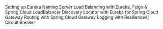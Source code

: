Setting up Eureka Naming Server
Load Balancing with Eureka, Feign & Spring Cloud LoadBalancer
Discovery Locator with Eureka for Spring Cloud Gateway
Routing with Spring Cloud Gateway
Logging with Resilience4j
Circuit Breaker